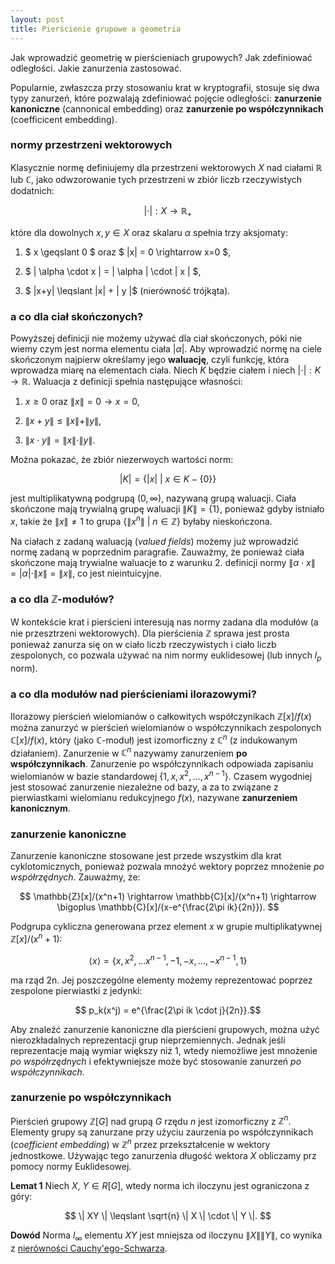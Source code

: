 ```yaml
---
layout: post
title: Pierścienie grupowe a geometria
---
```


Jak wprowadzić geometrię w pierścieniach grupowych? Jak zdefiniować odległości.
Jakie zanurzenia zastosować.

Popularnie, zwłaszcza przy stosowaniu krat w kryptografii, stosuje się dwa typy zanurzeń, które
pozwalają zdefiniować pojęcie odległości: **zanurzenie kanoniczne** (cannonical embedding) oraz
**zanurzenie po współczynnikach** (coefficicent embedding).

###  normy przestrzeni wektorowych

Klasycznie normę definiujemy dla przestrzeni wektorowych $X$ nad ciałami $\mathbb{R}$ lub $\mathbb{C}$,
jako odwzorowanie tych przestrzeni w zbiór liczb rzeczywistych dodatnich:

$$ |\cdot|: X \rightarrow \mathbb{R}_+ $$

które dla dowolnych $x,y \in X$ oraz skalaru $\alpha$ spełnia trzy aksjomaty:

1. $ x \geqslant 0 $ oraz $ \|x\| = 0 \rightarrow x=0 $,

2. $ \| \alpha \cdot x \| = \| \alpha \| \cdot \| x \| $,

3. $ \|x+y\| \leqslant \|x\| + \| y \|$ (nierówność trójkąta).

### a co dla ciał skończonych?

Powyższej definicji nie możemy używać dla ciał skończonych, póki nie wiemy czym jest norma elementu ciała $| \alpha |$.
Aby wprowadzić normę na ciele skończonym najpierw określamy jego **waluację**, czyli funkcję,
która wprowadza miarę na elementach ciała. Niech $K$ będzie ciałem i niech $|\cdot|: K \rightarrow \mathbb{R}$.
Waluacja z definicji spełnia następujące własności:

1. $x \geqslant 0$ oraz $\|x\| = 0 \rightarrow x=0$,

2. $\|x+y\| \leqslant \|x\| + \| y \|$,

3. $\|x \cdot y\| = \|x\| \cdot \| y \|$.

Można pokazać, że zbiór niezerwoych wartości norm:

$$ | K | = \{ |x| ~|~ x \in K - \{0\} \}$$

jest multiplikatywną podgrupą $(0,\infty)$, nazywaną grupą waluacji. Ciała skończone mają trywialną grupę waluacji $\|K\|=\{1\}$,
ponieważ gdyby istniało $x$, takie że $\|x\| \neq 1$ to grupa $\{ \|x^n \| ~|~ n \in \mathbb{Z}\}$ byłaby nieskończona.

Na ciałach z zadaną waluacją (*valued fields*) możemy już wprowadzić normę zadaną w poprzednim paragrafie. Zauważmy, że
ponieważ ciała skończone mają trywialne waluacje to z warunku 2. definicji normy
$\| \alpha \cdot x \| = | \alpha | \cdot \| x\| = \|x\|$, co jest nieintuicyjne.

### a co dla $\mathbb{Z}$-modułów?

W kontekście krat i pierścieni interesują nas normy zadana dla modułów (a nie przesztrzeni wektorowych).
Dla pierścienia $\mathbb{Z}$ sprawa jest prosta ponieważ zanurza się on w ciało liczb rzeczywistych i ciało
liczb zespolonych, co pozwala używać na nim normy euklidesowej (lub innych $l_p$ norm).

### a co dla modułów nad pierścieniami ilorazowymi?

Ilorazowy pierścień wielomianów o całkowitych współczynikach $\mathbb{Z}[x]/f(x)$ można zanurzyć w pierścień wielomianów o współczynnikach
zespolonych $\mathbb{C}[x]/f(x)$, który (jako $\mathbb{C}$-moduł) jest izomorficzny z $\mathbb{C}^n$ (z indukowanym działaniem).
Zanurzenie w $\mathbb{C}^n$ nazywamy zanurzeniem **po współczynnikach**. Zanurzenie po współczynnikach odpowiada zapisaniu wielomianów w bazie
standardowej $\{1,x,x^2,\ldots,x^{n-1}\}$. Czasem wygodniej jest stosować zanurzenie niezależne od bazy, a za to związane z pierwiastkami
wielomianu redukcyjnego $f(x)$, nazywane **zanurzeniem kanonicznym**.

### zanurzenie kanoniczne

Zanurzenie kanoniczne stosowane jest przede wszystkim dla krat cyklotomicznych, ponieważ pozwala
mnożyć wektory poprzez mnożenie *po współrzędnych*. Zauważmy, że:

$$ \mathbb{Z}[x]/(x^n+1) \rightarrow \mathbb{C}[x]/(x^n+1) \rightarrow \bigoplus \mathbb{C}[x]/(x-e^{\frac{2\pi ik}{2n}}). $$

Podgrupa cykliczna generowana przez element $x$ w grupie multiplikatywnej $\mathbb{Z}[x]/(x^n+1)$:

$$ \langle x \rangle = \{x,x^2,\ldots x^{n-1},-1,-x,\ldots,-x^{n-1},1\} $$

ma rząd 2n. Jej poszczególne elementy możemy reprezentować poprzez zespolone pierwiastki z jedynki:

$$ p_k(x^j) = e^{\frac{2\pi ik \cdot j}{2n}}.$$

Aby znaleźć zanurzenie kanoniczne dla pierścieni grupowych, można użyć nierozkładalnych reprezentacji
grup nieprzemiennych. Jednak jeśli reprezentacje mają wymiar większy niż 1, wtedy niemożliwe jest mnożenie
*po współrzędnych* i efektywniejsze może być stosowanie zanurzeń *po współczynnikach*.

### zanurzenie po współczynnikach

Pierścień grupowy $\mathbb{Z}[G]$ nad grupą $G$ rzędu $n$ jest izomorficzny z $\mathbb{Z}^n$. Elementy grupy
są zanurzane przy użyciu zaurzenia po współczynnikach (*coefficient embedding*) w $\mathbb{Z}^n$ przez
przekształcenie w wektory jednostkowe. Używając tego zanurzenia długość wektora $X$ obliczamy prz pomocy normy
Euklidesowej.

**Lemat 1** Niech $X,~Y \in R[G]$, wtedy norma ich iloczynu jest ograniczona z góry:

$$ \| XY \| \leqslant \sqrt{n} \| X \| \cdot \| Y \|. $$

**Dowód** Norma $l_{\infty}$ elementu $XY$ jest mniejsza od iloczynu $\|X\|\|Y\|$, co wynika
z [nierówności Cauchy'ego-Schwarza](https://pl.wikipedia.org/wiki/Nier%C3%B3wno%C5%9B%C4%87_Cauchy%E2%80%99ego-Schwarza).
